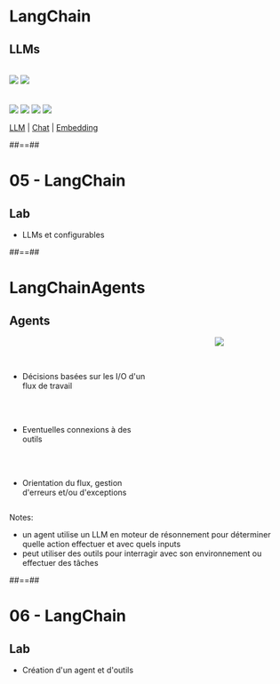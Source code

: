 <!-- .slide: class=""-->

# LangChain

## LLMs

<br>

<div class="flex-row">
    <img src="./assets/images/mistral-ai.png">
    <img class="h-250" src="./assets/images/llama2.png">
</div>
<br><br>
<div class="flex-row">
    <img src="./assets/images/gemini.png">
    <img class="h-200" src="./assets/images/chatgpt.png">
    <img src="./assets/images/bedrock.png">
    <img class="h-200" src="./assets/images/dall-e.png">
</div>

[LLM](https://python.langchain.com/docs/integrations/llms/) | 
[Chat](https://python.langchain.com/docs/integrations/chat/) | 
[Embedding](https://python.langchain.com/docs/integrations/text_embedding)
<!-- .element: class="credits" -->

##==##

<!-- .slide:  class="exercice"-->

# 05 - LangChain

## Lab

* LLMs et configurables

##==##

<!-- .slide:-->

# LangChainAgents

## Agents

<div style="display: flex;flex-direction: row;width: 100%">
<div style="flex: 1">

<br><br>

* Décisions basées sur les I/O d'un flux de travail

<br><br>

* Eventuelles connexions à des outils

<br><br>

* Orientation du flux, gestion d'erreurs et/ou d'exceptions
</div>
<div style="flex: 1;text-align: center">
<img class="h-800" src="./assets/images/agent_schema.png">
</div>
</div>

Notes:
- un agent utilise un LLM en moteur de résonnement pour déterminer quelle action effectuer et avec quels inputs
- peut utiliser des outils pour interragir avec son environnement ou effectuer des tâches

##==##

<!-- .slide:  class="exercice"-->

# 06 - LangChain

## Lab

* Création d'un agent et d'outils
